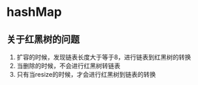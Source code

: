 # hashMap

## 关于红黑树的问题

1. 扩容的时候，发现链表长度大于等于8，进行链表到红黑树的转换
2. 当删除的时候，不会进行红黑树转链表
3. 只有当resize的时候，才会进行红黑树到链表的转换
